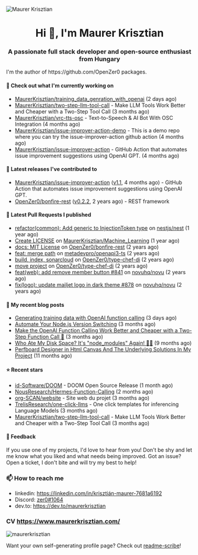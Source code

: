 ![Maurer Krisztian](https://user-images.githubusercontent.com/48491140/201497104-1836aea0-27cc-42fa-909c-26219dda6d61.png)

<h1 align="center">Hi 👋, I'm Maurer Krisztian</h1>
<h3 align="center">A passionate full stack developer and open-source enthusiast from Hungary</h3>
I'm the author of https://github.com/OpenZer0 packages.

#### 👷 Check out what I'm currently working on

- [MaurerKrisztian/training_data_genration_with_openai](https://github.com/MaurerKrisztian/training_data_genration_with_openai) (2 days ago)
- [MaurerKrisztian/two-step-llm-tool-call](https://github.com/MaurerKrisztian/two-step-llm-tool-call) - Make LLM Tools Work Better and Cheaper with a Two-Step Tool Call (3 months ago)
- [MaurerKrisztian/vrc-tts-osc](https://github.com/MaurerKrisztian/vrc-tts-osc) - Text-to-Speech &amp; AI Bot With OSC Integration (4 months ago)
- [MaurerKrisztian/issue-improver-action-demo](https://github.com/MaurerKrisztian/issue-improver-action-demo) - This is a demo repo where you can try the issue-improver-action github action (4 months ago)
- [MaurerKrisztian/issue-improver-action](https://github.com/MaurerKrisztian/issue-improver-action) - GitHub Action that automates issue improvement suggestions using OpenAI GPT. (4 months ago)

#### 🔭 Latest releases I've contributed to

- [MaurerKrisztian/issue-improver-action](https://github.com/MaurerKrisztian/issue-improver-action) ([v1.1](https://github.com/MaurerKrisztian/issue-improver-action/releases/tag/v1.1), 4 months ago) - GitHub Action that automates issue improvement suggestions using OpenAI GPT.
- [OpenZer0/bonfire-rest](https://github.com/OpenZer0/bonfire-rest) ([v0.2.2](https://github.com/OpenZer0/bonfire-rest/releases/tag/v0.2.2), 2 years ago) - REST framework

#### 🔨 Latest Pull Requests I published

- [refactor(common): Add generic to InjectionToken type](https://github.com/nestjs/nest/pull/11555) on [nestjs/nest](https://github.com/nestjs/nest) (1 year ago)
- [Create LICENSE](https://github.com/MaurerKrisztian/Machine_Learning/pull/1) on [MaurerKrisztian/Machine_Learning](https://github.com/MaurerKrisztian/Machine_Learning) (1 year ago)
- [docs: MIT License](https://github.com/OpenZer0/bonfire-rest/pull/3) on [OpenZer0/bonfire-rest](https://github.com/OpenZer0/bonfire-rest) (2 years ago)
- [feat: merge path](https://github.com/metadevpro/openapi3-ts/pull/91) on [metadevpro/openapi3-ts](https://github.com/metadevpro/openapi3-ts) (2 years ago)
- [build, index, sonarcloud](https://github.com/OpenZer0/type-chef-di/pull/2) on [OpenZer0/type-chef-di](https://github.com/OpenZer0/type-chef-di) (2 years ago)
- [move project](https://github.com/OpenZer0/type-chef-di/pull/1) on [OpenZer0/type-chef-di](https://github.com/OpenZer0/type-chef-di) (2 years ago)
- [feat(web): add remove member button #841](https://github.com/novuhq/novu/pull/888) on [novuhq/novu](https://github.com/novuhq/novu) (2 years ago)
- [fix(logo): update mailjet logo in dark theme #878](https://github.com/novuhq/novu/pull/887) on [novuhq/novu](https://github.com/novuhq/novu) (2 years ago)

#### 📜 My recent blog posts

- [Generating training data with OpenAI function calling](https://dev.to/maurerkrisztian/generating-training-data-with-openai-function-calling-2c7l) (3 days ago)
- [Automate Your Node.js Version Switching](https://dev.to/maurerkrisztian/automate-your-nvm-version-switching-1fb9) (3 months ago)
- [Make the OpenAI Function Calling Work Better and Cheaper with a Two-Step Function Call 🚀](https://dev.to/maurerkrisztian/make-the-openai-function-calling-work-better-and-cheaper-with-a-two-step-function-call-1p96) (3 months ago)
- [Who Ate My Disk Space? It&#39;s &#34;node_modules&#34; Again! 🕵️‍♂️](https://dev.to/maurerkrisztian/who-ate-my-disk-space-its-nodemodules-again-23dp) (9 months ago)
- [Perfboard Designer in Html Canvas And The Underlying Solutions In My Project](https://dev.to/maurerkrisztian/delve-into-html-canvas-the-underlying-solutions-in-my-project-18a) (11 months ago)

#### ⭐ Recent stars

- [id-Software/DOOM](https://github.com/id-Software/DOOM) - DOOM Open Source Release (1 month ago)
- [NousResearch/Hermes-Function-Calling](https://github.com/NousResearch/Hermes-Function-Calling) (2 months ago)
- [org-SCAN/website](https://github.com/org-SCAN/website) - Site web du projet (3 months ago)
- [TrelisResearch/one-click-llms](https://github.com/TrelisResearch/one-click-llms) - One click templates for inferencing Language Models (3 months ago)
- [MaurerKrisztian/two-step-llm-tool-call](https://github.com/MaurerKrisztian/two-step-llm-tool-call) - Make LLM Tools Work Better and Cheaper with a Two-Step Tool Call (3 months ago)

#### 💬 Feedback

If you use one of my projects, I'd love to hear from you! Don't be shy and let me know what you liked
and what needs being improved. Got an issue? Open a ticket, I don't bite and will try my best to help!

### 📫 How to reach me
- linkedin: https://linkedin.com/in/krisztián-maurer-7681a6192
- Discord: <a href="https://discord.com/users/zer0#1064"> zer0#1064</a>
- dev.to: https://dev.to/maurerkrisztian

### CV https://www.maurerkrisztian.com/

<p><img align="center" src="https://github-readme-streak-stats.herokuapp.com/?user=maurerkrisztian&" alt="maurerkrisztian" /></p>

Want your own self-generating profile page? Check out [readme-scribe](https://github.com/muesli/readme-scribe)!
